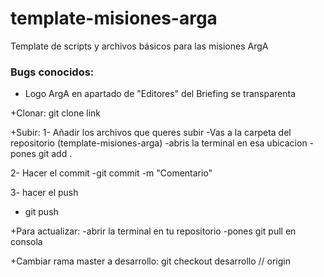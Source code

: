 # template-misiones-arga
Template de scripts y archivos básicos para las misiones ArgA

### Bugs conocidos:

- Logo ArgA en apartado de "Editores" del Briefing se transparenta

+Clonar:
git clone link


+Subir:
1- Añadir los archivos que queres subir
-Vas a la carpeta del repositorio (template-misiones-arga)
-abris la terminal en esa ubicacion
-pones git add .

2- Hacer el commit
-git commit -m "Comentario" 

3- hacer el push
- git push


+Para actualizar:
-abrir la terminal en tu repositorio
-pones git pull en consola


+Cambiar rama master a desarrollo:
git checkout desarrollo // origin
